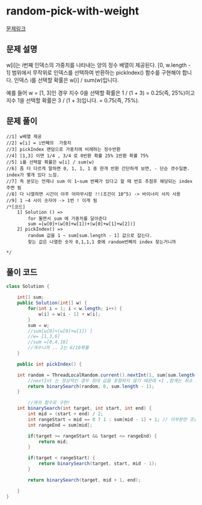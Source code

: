 # random-pick-with-weight


[문제링크](https://leetcode.com/problems/time-based-key-value-store/)

## 문제 설명

w[i]는 i번째 인덱스의 가중치를 나타내는 양의 정수 배열이 제공된다.
[0, w.length - 1] 범위에서 무작위로 인덱스를 선택하여 반환하는 pickIndex() 함수를 구현해야 합니다.
인덱스 i를 선택할 확률은 w[i] / sum(w)입니다.

예를 들어 w = [1, 3]인 경우 지수 0을 선택할 확률은 1 / (1 + 3) = 0.25(즉, 25%)이고 지수 1을 선택할 확률은 3 / (1 + 3)입니다. = 0.75(즉, 75%).

## 문제 풀이

```
//1] w배열 제공
//2] w[i] = i번째의  가중치
//3] pickIndex 랜덤으로 가중치에 비례하는 정수반환
//4] [1,3] 이면 1/4 , 3/4 로 0반환 확률 25% 1반환 확률 75%
//5] i를 선택할 확률은 w[i] / sum(w)
//6] 좀 더 다르게 말하면 0, 1, 1, 1 중 한개 반환 간단하게 보면, - 단순 갯수일뿐. index가 몇개 있다 느낌.
//7] 즉 분모는 언제나 sum 이 1~sum 번째가 있다고 할 때 번호 추첨후 해당되는 index 주면 됨
//8] 다 나열하면 시간이 아주 어마무시함 !!(조건이 10^5) -> 바이너리 서치 사용
//9] 1 ~4 사이 숫자야 -> 1번 ! 이게 됨
/*[코드]
    1] Solution () =>
        for 돌면서 sum 에 가중치를 달아준다
        sum =[w[0]+(w[0]+w[1])+(w[0]+w[1]+w[2])]
    2] pickIndex() =>
        random 값을 1 ~ sum[sum.length - 1] 값으로 잡는다.
        찾는 값은 나열한 숫자 0,1,1,1 중에 random번째의 index 찾는거니까

*/
```

## 풀이 코드

```java
class Solution {

    int[] sum;
    public Solution(int[] w) {
        for(int i = 1; i < w.length; i++) {
            w[i] = w[i - 1] + w[i];
        }
        sum = w;
        //sum[w[0]+(w[0]+w[1]) ]
        //w= [1,3,6]
        //sum =[0,4,10]
        //개수니까 .. 2는 6/10확률
    }

    public int pickIndex() {

    int random = ThreadLocalRandom.current().nextInt(1, sum[sum.length - 1] + 1);
		//nextInt 는 정상적인 경우 최대 값을 포함하지 않기 때문에 +1 ,합계는 최소 1부터 시작
        return binarySearch(random, 0, sum.length - 1);
    }

		//재귀 함수로 구현!
    int binarySearch(int target, int start, int end) {
        int mid = (start + end) / 2;
        int rangeStart = mid == 0 ? 1 : sum[mid - 1] + 1; // 이부분만 조심
        int rangeEnd = sum[mid];

        if(target >= rangeStart && target <= rangeEnd) {
            return mid;
        }

        if(target < rangeStart) {
            return binarySearch(target, start, mid - 1);
        }

        return binarySearch(target, mid + 1, end);

    }
}

```
